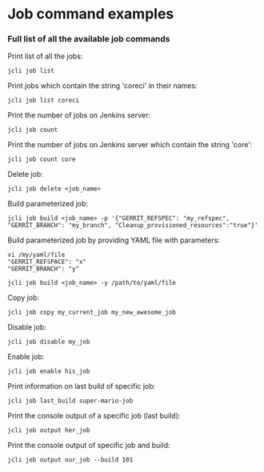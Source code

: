 Job command examples
====================

### Full list of all the available job commands

Print list of all the jobs:

    jcli job list

Print jobs which contain the string 'coreci' in their names:

    jcli job list coreci

Print the number of jobs on Jenkins server:

    jcli job count

Print the number of jobs on Jenkins server which contain the string 'core':

    jcli job count core

Delete job:
   
    jcli job delete <job_name>

Build parameterized job:

    jcli job build <job_name> -p '{"GERRIT_REFSPEC": "my_refspec", "GERRIT_BRANCH": "my_branch", "Cleanup_provisioned_resources":"true"}'

Build parameterized job by providing YAML file with parameters:

    vi /my/yaml/file
    "GERRIT_REFSPACE": "x"
    "GERRIT_BRANCH": "y"

    jcli job build <job_name> -y /path/to/yaml/file

Copy job:

    jcli job copy my_current_job my_new_awesome_job

Disable job:

    jcli job disable my_job

Enable job:

    jcli job enable his_job

Print information on last build of specific job:

    jcli job last_build super-mario-job

Print the console output of a specific job (last build):

    jcli job output her_job

Print the console output of specific job and build:

    jcli job output our_job --build 101
